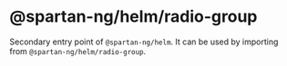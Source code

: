 # @spartan-ng/helm/radio-group

Secondary entry point of `@spartan-ng/helm`. It can be used by importing from `@spartan-ng/helm/radio-group`.
